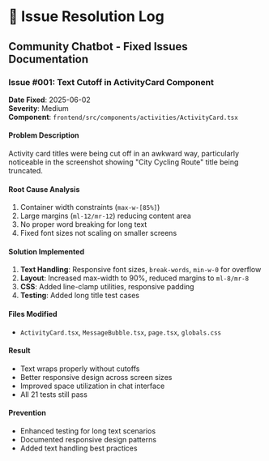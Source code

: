 # 🐛 Issue Resolution Log
## Community Chatbot - Fixed Issues Documentation

### Issue #001: Text Cutoff in ActivityCard Component
**Date Fixed**: 2025-06-02  
**Severity**: Medium  
**Component**: `frontend/src/components/activities/ActivityCard.tsx`

#### **Problem Description**
Activity card titles were being cut off in an awkward way, particularly noticeable in the screenshot showing "City Cycling Route" title being truncated.

#### **Root Cause Analysis**
1. Container width constraints (`max-w-[85%]`)
2. Large margins (`ml-12/mr-12`) reducing content area
3. No proper word breaking for long text
4. Fixed font sizes not scaling on smaller screens

#### **Solution Implemented**
1. **Text Handling**: Responsive font sizes, `break-words`, `min-w-0` for overflow
2. **Layout**: Increased max-width to 90%, reduced margins to `ml-8/mr-8`
3. **CSS**: Added line-clamp utilities, responsive padding
4. **Testing**: Added long title test cases

#### **Files Modified**
- `ActivityCard.tsx`, `MessageBubble.tsx`, `page.tsx`, `globals.css`

#### **Result**
- Text wraps properly without cutoffs
- Better responsive design across screen sizes
- Improved space utilization in chat interface
- All 21 tests still pass

#### **Prevention**
- Enhanced testing for long text scenarios
- Documented responsive design patterns
- Added text handling best practices

